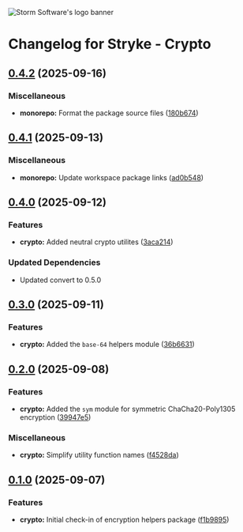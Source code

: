 ![Storm Software's logo banner](https://public.storm-cdn.com/brand-banner.png)

# Changelog for Stryke - Crypto

## [0.4.2](https://github.com/storm-software/stryke/releases/tag/crypto%400.4.2) (2025-09-16)

### Miscellaneous

- **monorepo:** Format the package source files
  ([180b674](https://github.com/storm-software/stryke/commit/180b674))

## [0.4.1](https://github.com/storm-software/stryke/releases/tag/crypto%400.4.1) (2025-09-13)

### Miscellaneous

- **monorepo:** Update workspace package links
  ([ad0b548](https://github.com/storm-software/stryke/commit/ad0b548))

## [0.4.0](https://github.com/storm-software/stryke/releases/tag/crypto%400.4.0) (2025-09-12)

### Features

- **crypto:** Added neutral crypto utilites
  ([3aca214](https://github.com/storm-software/stryke/commit/3aca214))

### Updated Dependencies

- Updated convert to 0.5.0

## [0.3.0](https://github.com/storm-software/stryke/releases/tag/crypto%400.3.0) (2025-09-11)

### Features

- **crypto:** Added the `base-64` helpers module
  ([36b6631](https://github.com/storm-software/stryke/commit/36b6631))

## [0.2.0](https://github.com/storm-software/stryke/releases/tag/crypto%400.2.0) (2025-09-08)

### Features

- **crypto:** Added the `sym` module for symmetric ChaCha20-Poly1305 encryption
  ([39947e5](https://github.com/storm-software/stryke/commit/39947e5))

### Miscellaneous

- **crypto:** Simplify utility function names
  ([f4528da](https://github.com/storm-software/stryke/commit/f4528da))

## [0.1.0](https://github.com/storm-software/stryke/releases/tag/crypto%400.1.0) (2025-09-07)

### Features

- **crypto:** Initial check-in of encryption helpers package
  ([f1b9895](https://github.com/storm-software/stryke/commit/f1b9895))
